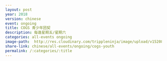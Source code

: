 ```yaml
---
layout: post
year: 2018
version: chinese
event: ongoing
title: COGS 青少年团契
description: 每逢星期五/星期六
categories: all-events ongoing
image-path:  http://res.cloudinary.com/trippleninja/image/upload/v1520825688/CHI%20Youth/youth8.jpg
share-link: chinese/all-events/ongoing/cogs-youth
permalink: /:categories/:title
---
```

